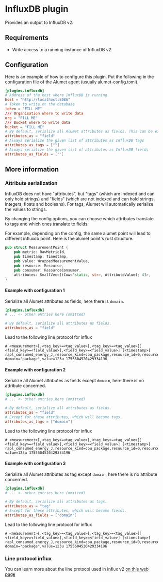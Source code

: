 # InfluxDB plugin

Provides an output to InfluxDB v2.

## Requirements

- Write access to a running instance of InfluxDB v2.

## Configuration

Here is an example of how to configure this plugin. Put the following in the configuration file of the Alumet agent (usually alumet-config.toml).

```toml
[plugins.influxdb]
# Address of the host where InfluxDB is running
host = "http://localhost:8086"
# Token to write on the database
token = "FILL ME"
/// Organisation where to write data
org = "FILL ME"
/// Bucket where to write data   
bucket = "FILL ME"
# By default, serialize all Alumet attributes as fields. This can be either `"field"` or `"tag".
attributes_as = "field"
# Always serialize the given list of attributes as InfluxDB tags
attributes_as_tags = [""]
# Always serialize the given list of attributes as InfluxDB fields
attributes_as_fields = [""]
```

## More information

### Attribute serialization

InfluxDB does not have "attributes", but "tags" (which are indexed and can only hold strings) and "fields" (which are not indexed and can hold strings, integers, floats and booleans).
For tags, Alumet will automatically serialize the values to strings.

By changing the config options, you can choose which attributes translate to tags and which ones translate to fields.

For example, depending on the config, the same alumet point will lead to different influxdb point. Here is the alumet point's rust structure.

```rust
pub struct MeasurementPoint {
    pub metric: RawMetricId,
    pub timestamp: Timestamp,
    pub value: WrappedMeasurementValue,
    pub resource: Resource,
    pub consumer: ResourceConsumer,
    attributes: SmallVec<[(Cow<'static, str>, AttributeValue); 4]>,
}
```

#### Example with configuration 1

Serialize all Alumet attributes as fields, here there is `domain`.

```toml
[plugins.influxdb]
# ... <- other entries here (omitted)

# By default, serialize all attributes as fields.
attributes_as = "field"
```

Lead to the following line protocol for influx

```text
# <measurement>[,<tag_key>=<tag_value>[,<tag_key>=<tag_value>]] <field_key>=<field_value>[,<field_key>=<field_value>] [<timestamp>]
rapl_consumed_energy_J,resource_kind=cpu_package,resource_id=0,resource_consumer_kind=local_machine domain="package",value=123u 1755604520429334196
```

#### Example with configuration 2

Serialize all Alumet attributes as fields except `domain`, here there is no attribute concerned.

```toml
[plugins.influxdb]
# ... <- other entries here (omitted)

# By default, serialize all attributes as fields.
attributes_as = "field"
# Except for these attributes, which will become tags.
attributes_as_tags = ["domain"]
```

Lead to the following line protocol for influx

```text
# <measurement>[,<tag_key>=<tag_value>[,<tag_key>=<tag_value>]] <field_key>=<field_value>[,<field_key>=<field_value>] [<timestamp>]
rapl_consumed_energy_J,resource_kind=cpu_package,resource_id=0,resource_consumer_kind=local_machine,domain=package value=123u 1755604520429334196
```

#### Example with configuration 3

Serialize all Alumet attributes as tag except `domain`, here there is no attribute concerned.

```toml
[plugins.influxdb]
# ... <- other entries here (omitted)

# By default, serialize all attributes as tags.
attributes_as = "tag"
# Except for these attributes, which will become fields.
attributes_as_fields = ["domain"]
```

Lead to the following line protocol for influx

```text
# <measurement>[,<tag_key>=<tag_value>[,<tag_key>=<tag_value>]] <field_key>=<field_value>[,<field_key>=<field_value>] [<timestamp>]
rapl_consumed_energy_J,resource_kind=cpu_package,resource_id=0,resource_consumer_kind=local_machine domain="package",value=123u 1755604520429334196
```

### Line protocol influx

You can learn more about the line protocol used in influx v2 [on this web page](https://docs.influxdata.com/influxdb/v2/reference/syntax/line-protocol/)
